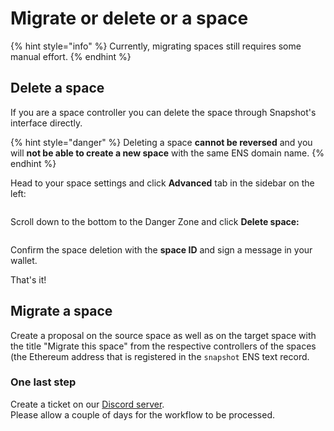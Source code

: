 # Migrate or delete or a space

{% hint style="info" %}
Currently, migrating spaces still requires some manual effort.&#x20;
{% endhint %}

## Delete a space

If you are a space controller you can delete the space through Snapshot's interface directly.

{% hint style="danger" %}
Deleting a space **cannot be reversed** and you will **not be able to create a new space** with the same ENS domain name.
{% endhint %}

Head to your space settings and click **Advanced** tab in the sidebar on the left:

<figure><img src="../../.gitbook/assets/image (17).png" alt=""><figcaption></figcaption></figure>

Scroll down to the bottom to the Danger Zone and click **Delete space:**

<figure><img src="../../.gitbook/assets/Screenshot 2023-04-05 at 10.05.05.png" alt=""><figcaption></figcaption></figure>

Confirm the space deletion with the **space ID** and sign a message in your wallet.

That's it!&#x20;

## Migrate a space

Create a proposal on the source space as well as on the target space with the title "Migrate this space" from the respective controllers of the spaces (the Ethereum address that is registered in the `snapshot` ENS text record.

### One last step

Create a ticket on our [Discord server](https://discord.com/channels/707079246388133940/1090290400943677440/1102898691947376691).\
Please allow a couple of days for the workflow to be processed.
